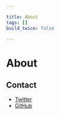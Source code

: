 ```yaml
---

title: About
tags: []
build_twice: false

---
```


# About

## Contact
- [Twitter](https://twitter.com/Mi_Sawa)
- [GitHub](https://github.com/MiSawa)

